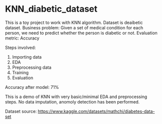 # KNN_diabetic_dataset
This is a toy project to work with KNN algorithm. Dataset is deaibetic dataset.
Business problem: Given a set of medical condition for each person, we need to predict whether the person is diabetic or not. 
Evaluation metric: Accuracy

Steps involved:
1. Importing data
2. EDA
3. Preprocessing data
4. Training
5. Evaluation

Accuracy after model: 71%

This is a demo of KNN with very basic/minimal EDA and preprocessing steps. No data imputation, anomoly detection has been performed. 

Dataset source: https://www.kaggle.com/datasets/mathchi/diabetes-data-set

